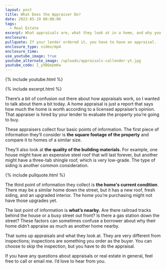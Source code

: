 ```yaml
---
layout: post
title: What Does the Appraiser Do?
date: 2022-05-19 00:00:00
tags:
  - Real Estate
excerpt: What appraisals are, what they look at in a home, and why you need one.
enclosure:
pullquote: If your lender ordered it, you have to have an appraisal.
enclosure_type: video/mp4
enclosure_time:
use_youtube_image: true
youtube_alternate_image: /uploads/appraisals-callender-yt.jpg
youtube_code: I_yXBQepmKw
---
```

{% include youtube.html %}

{% include excerpt.html %}

There’s a bit of confusion out there about how appraisals work, so I wanted to talk about them a bit today. A home appraisal is just a report that says how much the home is worth according to a licensed appraiser’s opinion. That appraiser is hired by your lender to evaluate the property you’re going to buy.

These appraisers collect four basic points of information. The first piece of information they’ll consider is **the square footage of the property** and compare it to homes of a similar size.&nbsp;

They’ll also look at **the quality of the building materials.** For example, one house might have an expensive steel roof that will last forever, but another might have a three-tab shingle roof, which is very low-grade. The type of siding is another common consideration.

{% include pullquote.html %}

The third point of information they collect is **the home's current condition**. There may be a similar home down the street, but it has a new roof, fresh siding, and an upgraded interior. The home you’re purchasing might not have those upgrades yet.

The last point of information is **what’s nearby.** Are there railroad tracks behind the house or a busy street out front? Is there a gas station down the street? These factors can sometimes confuse a borrower about why their home didn’t appraise as much as another home nearby.

That sums up appraisals and what they look at. They are very different from inspections; inspections are something you order as the buyer. You can choose to skip the inspection, but you have to do the appraisal.&nbsp;

If you have any questions about appraisals or real estate in general, feel free to call or email me. I’d love to hear from you.
